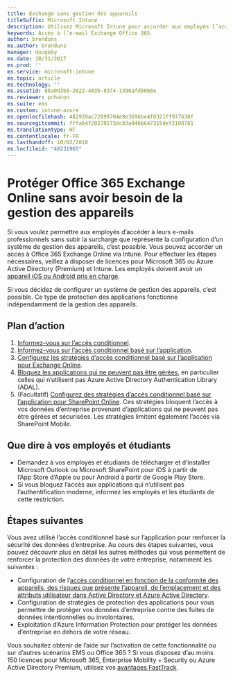 ```yaml
---
title: Exchange sans gestion des appareils
titleSuffix: Microsoft Intune
description: Utilisez Microsoft Intune pour accorder aux employés l’accès à leur messagerie Office 365 Exchange Online sans configurer de système de gestion des appareils.
keywords: Accès à l’e-mail Exchange Office 365
author: brenduns
ms.author: brenduns
manager: dougeby
ms.date: 10/31/2017
ms.prod: ''
ms.service: microsoft-intune
ms.topic: article
ms.technology: ''
ms.assetid: 88a0d3b9-2622-403b-8374-1396afd8066e
ms.reviewer: pchacon
ms.suite: ems
ms.custom: intune-azure
ms.openlocfilehash: 482939ac72899704e8e3696be4f0321ff977630f
ms.sourcegitcommit: fffa64f28278573dc83a846b647315def2108781
ms.translationtype: HT
ms.contentlocale: fr-FR
ms.lasthandoff: 10/02/2018
ms.locfileid: "48231965"
---
```

# <a name="protect-office-365-exchange-online-without-requiring-device-management"></a>Protéger Office 365 Exchange Online sans avoir besoin de la gestion des appareils

Si vous voulez permettre aux employés d’accéder à leurs e-mails professionnels sans subir la surcharge que représente la configuration d’un système de gestion des appareils, c’est possible. Vous pouvez accorder un accès à Office 365 Exchange Online via Intune. Pour effectuer les étapes nécessaires, veillez à disposer de licences pour Microsoft 365 ou Azure Active Directory (Premium) et Intune. Les employés doivent avoir un [appareil iOS ou Android pris en charge](supported-devices-browsers.md). 

Si vous décidez de configurer un système de gestion des appareils, c’est possible. Ce type de protection des applications fonctionne indépendamment de la gestion des appareils. 

## <a name="action-plan"></a>Plan d’action

1. [Informez-vous sur l’accès conditionnel](conditional-access.md). 
2. [Informez-vous sur l’accès conditionnel basé sur l’application](app-based-conditional-access-intune.md).
3. [Configurez les stratégies d’accès conditionnel basé sur l’application pour Exchange Online](app-based-conditional-access-intune-create.md).
4. [Bloquez les applications qui ne peuvent pas être gérées](app-modern-authentication-block.md), en particulier celles qui n’utilisent pas Azure Active Directory Authentication Library (ADAL).
5. (Facultatif) [Configurez des stratégies d’accès conditionnel basé sur l’application pour SharePoint Online](app-based-conditional-access-intune-create.md). Ces stratégies bloquent l’accès à vos données d’entreprise provenant d’applications qui ne peuvent pas être gérées et sécurisées. Les stratégies limitent également l’accès via SharePoint Mobile. 

## <a name="what-to-tell-employees-and-students"></a>Que dire à vos employés et étudiants

* Demandez à vos employés et étudiants de télécharger et d’installer Microsoft Outlook ou Microsoft SharePoint pour iOS à partir de l’App Store d’Apple ou pour Android à partir de Google Play Store. 
* Si vous bloquez l’accès aux applications qui n’utilisent pas l’authentification moderne, informez les employés et les étudiants de cette restriction. 

## <a name="next-steps"></a>Étapes suivantes

Vous avez utilisé l’accès conditionnel basé sur l’application pour renforcer la sécurité des données d’entreprise. Au cours des étapes suivantes, vous pouvez découvrir plus en détail les autres méthodes qui vous permettent de renforcer la protection des données de votre entreprise, notamment les suivantes : 

* Configuration de l’[accès conditionnel en fonction de la conformité des appareils, des risques que présente l’appareil, de l’emplacement et des attributs utilisateur dans Active Directory et Azure Active Directory](https://docs.microsoft.com/azure/active-directory/active-directory-conditional-access-azure-portal).  
* Configuration de stratégies de protection des applications pour vous permettre de protéger vos données d’entreprise contre des fuites de données intentionnelles ou involontaires. 
* Exploitation d’Azure Information Protection pour protéger les données d’entreprise en dehors de votre réseau. 

Vous souhaitez obtenir de l’aide sur l’activation de cette fonctionnalité ou sur d’autres scénarios EMS ou Office 365 ? Si vous disposez d’au moins 150 licences pour Microsoft 365, Enterprise Mobility + Security ou Azure Active Directory Premium, utilisez vos [avantages FastTrack](https://docs.microsoft.com/enterprise-mobility-security/solutions/enterprise-mobility-fasttrack-program). 